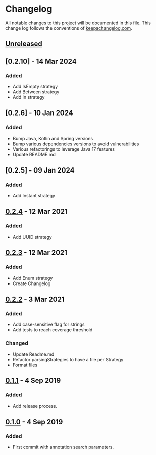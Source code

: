 # Changelog
All notable changes to this project will be documented in this file. This change log follows the conventions of [keepachangelog.com](http://keepachangelog.com/).

## [Unreleased]

## [0.2.10] - 14 Mar 2024
### Added
- Add IsEmpty strategy
- Add Between strategy
- Add In strategy

## [0.2.6] - 10 Jan 2024
### Added
- Bump Java, Kotlin and Spring versions
- Bump various dependencies versions to avoid vulnerabilities
- Various refactorings to leverage Java 17 features
- Update README.md

## [0.2.5] - 09 Jan 2024
### Added
- Add Instant strategy

## [0.2.4] - 12 Mar 2021
### Added 
- Add UUID strategy 

## [0.2.3] - 12 Mar 2021
### Added 
- Add Enum strategy 
- Create Changelog

## [0.2.2] - 3 Mar 2021
### Added
- Add case-sensitive flag for strings
- Add tests to reach coverage threshold

### Changed
- Update Readme.md
- Refactor parsingStrategies to have a file per Strategy
- Format files 

## [0.1.1] - 4 Sep 2019
### Added
- Add release process.

## [0.1.0] - 4 Sep 2019
### Added
- First commit with annotation search parameters.

[Unreleased]: https://github.com/sipios/spring-search/compare/spring-search-0.2.4...HEAD
[0.2.4]: https://github.com/sipios/spring-search/compare/spring-search-0.2.3...spring-search-0.2.4
[0.2.3]: https://github.com/sipios/spring-search/compare/spring-search-0.2.2...spring-search-0.2.3
[0.2.2]: https://github.com/sipios/spring-search/compare/spring-search-0.1.1...spring-search-0.2.2
[0.1.1]: https://github.com/sipios/spring-search/compare/spring-search-0.1.0...spring-search-0.1.1
[0.1.0]: https://github.com/sipios/spring-search/releases/tag/spring-search-0.1.0
